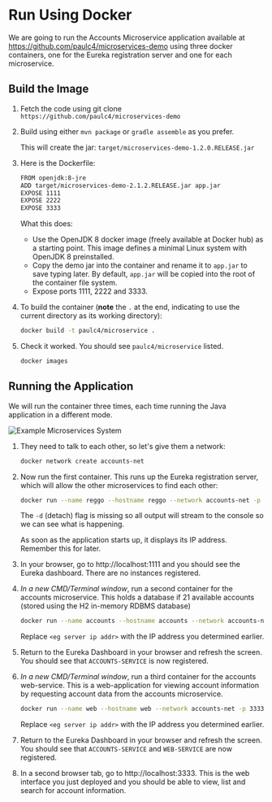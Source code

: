 # Run Using Docker

We are going to run the Accounts Microservice application available at https://github.com/paulc4/microservices-demo using three docker containers, one for the Eureka registration server and one for each microservice.

## Build the Image

1. Fetch the code using git clone `https://github.com/paulc4/microservices-demo`

1. Build using either `mvn package` or `gradle assemble` as you prefer.

   This will create the jar: `target/microservices-demo-1.2.0.RELEASE.jar`

1. Here is the Dockerfile:

    ```sh
    FROM openjdk:8-jre
    ADD target/microservices-demo-2.1.2.RELEASE.jar app.jar
    EXPOSE 1111
    EXPOSE 2222
    EXPOSE 3333
    ```

    What this does:

    * Use the OpenJDK 8 docker image (freely available at Docker hub) as a starting point. This image defines a minimal Linux system with OpenJDK 8 preinstalled.
    * Copy the demo jar into the container and rename it to `app.jar` to save typing later.  By default, `app.jar` will be copied into the root of the container file system.
    * Expose ports 1111, 2222 and 3333.

1. To build the container (**note** the `.` at the end, indicating to use the current directory as its working directory):

    ```sh
    docker build -t paulc4/microservice .
    ```

1. Check it worked. You should see `paulc4/microservice` listed.

    ```sh
    docker images
    ```

## Running the Application

We will run the container three times, each time running the Java application in a different mode.

![Example Microservices System](mini-system.jpg)

1. They need to talk to each other, so let's give them a network:

    ```sh
    docker network create accounts-net
    ```

1. Now run the first container. This runs up the Eureka registration server, which will allow the other microservices to find each other:

    ```sh
    docker run --name reggo --hostname reggo --network accounts-net -p 1111:1111 paulc4/microservice java -jar app.jar reg
    ```

    The `-d` (detach) flag is missing so all output will stream to the console so we can see what is happening.
    
    As soon as the application starts up, it displays its IP address. Remember this for later.

1. In your browser, go to http://localhost:1111 and you should see the Eureka dashboard. There are no instances registered.

1. _In a new CMD/Terminal window_, run a second container for the accounts microservice. This holds a database if 21 available accounts (stored using the H2 in-memory RDBMS database)

    ```sh
    docker run --name accounts --hostname accounts --network accounts-net -p 2222:2222 paulc4/microservice java -jar app.jar accounts  --registration.server.hostname=<reg server ip addr>
    ```

    Replace `<eg server ip addr>` with the IP address you determined earlier.

1. Return to the Eureka Dashboard in your browser and refresh the screen.  You should see that `ACCOUNTS-SERVICE` is now registered.

1. _In a new CMD/Terminal window_, run a third container for the accounts web-service. This is a web-application for viewing account information by requesting account data from the accounts microservice.

    ```sh
    docker run --name web --hostname web --network accounts-net -p 3333:3333 paulc4/microservice java -jar app.jar web --registration.server.hostname=<eg server ip addr>
    ```

    Replace `<eg server ip addr>` with the IP address you determined earlier.

1. Return to the Eureka Dashboard in your browser and refresh the screen.  You should see that `ACCOUNTS-SERVICE` and `WEB-SERVICE` are now registered.

1. In a second browser tab, go to http://localhost:3333.  This is the web interface you just deployed and you should be able to view, list and search for account information.
